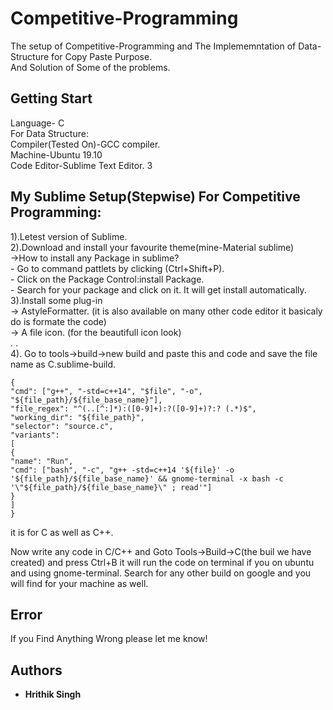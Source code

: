 # Competitive-Programming
The setup of Competitive-Programming and The Implememntation of Data-Structure for Copy Paste Purpose. <br />
And Solution of Some of the problems.

## Getting Start
Language- C <br />
For Data Structure: <br />
Compiler(Tested On)-GCC compiler.  <br />
Machine-Ubuntu 19.10 <br />
Code Editor-Sublime Text Editor. 3 <br />

## My Sublime Setup(Stepwise) For Competitive Programming:
1).Letest version of Sublime. <br />
2).Download and install your favourite theme(mine-Material sublime)  <br />
   ->How to install any Package in sublime? <br />
      - Go to command pattlets by clicking (Ctrl+Shift+P).  <br />
      - Click on the Package Control:install Package. <br />
      - Search for your package and click on it. It will get install automatically. <br />
 3).Install some plug-in <br />
    -> AstyleFormatter. (it is also available on many other code editor it basicaly do is formate the code) <br />
    -> A file icon. (for the beautifull icon look) <br />
      .
      . <br />
 4). Go to tools->build->new build and paste this and code and save the file name as C.sublime-build.
 ```
 {
"cmd": ["g++", "-std=c++14", "$file", "-o", "${file_path}/${file_base_name}"],
"file_regex": "^(..[^:]*):([0-9]+):?([0-9]+)?:? (.*)$",
"working_dir": "${file_path}",
"selector": "source.c",
"variants":
[
{
"name": "Run",
"cmd": ["bash", "-c", "g++ -std=c++14 '${file}' -o '${file_path}/${file_base_name}' && gnome-terminal -x bash -c '\"${file_path}/${file_base_name}\" ; read'"]
}
]
}
```
it is for C as well as C++.

Now write any code in C/C++ and Goto Tools->Build->C(the buil we have created) and press Ctrl+B it will run the code on terminal if you on ubuntu and using gnome-terminal.
Search for any other build on google and you will find for your machine as well.
## Error
If you Find Anything Wrong please let me know!

## Authors

* **Hrithik Singh**
